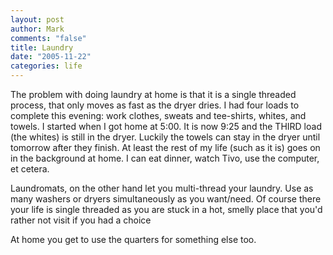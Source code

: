 ```yaml
--- 
layout: post
author: Mark
comments: "false"
title: Laundry
date: "2005-11-22"
categories: life
---
```

The problem with doing laundry at home is that it is a single threaded process, that only moves as fast as the dryer dries. I had four loads to complete this evening: work clothes, sweats and tee-shirts, whites, and towels. I started when I got home at 5:00. It is now 9:25 and the THIRD load (the whites) is still in the dryer. Luckily the towels can stay in the dryer until tomorrow after they finish. At least the rest of my life (such as it is) goes on in the background at home. I can eat dinner, watch Tivo, use the computer, et cetera.

Laundromats, on the other hand let you multi-thread your laundry. Use as many washers or dryers simultaneously as you want/need. Of course there your life is single threaded as you are stuck in a hot, smelly place that you'd rather not visit if you had a choice

At home you get to use the quarters for something else too.
